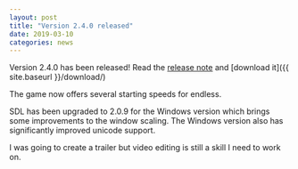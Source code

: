 ```yaml
---
layout: post
title: "Version 2.4.0 released"
date: 2019-03-10
categories: news
---
```

Version 2.4.0 has been released! Read the [release note](https://raw.githubusercontent.com/blockattack/blockattack-game/v2.4.X/ReleaseNotes-2.4.0.txt) and [download it]({{ site.baseurl }}/download/)

The game now offers several starting speeds for endless.

SDL has been upgraded to 2.0.9 for the Windows version which brings some improvements to the window scaling.
The Windows version also has significantly improved unicode support.

I was going to create a trailer but video editing is still a skill I need to work on.
